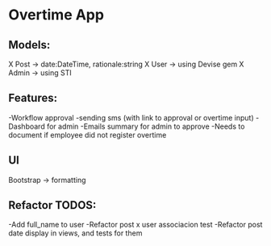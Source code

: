 # Overtime App

## Models:
  X Post -> date:DateTime, rationale:string
  X User -> using Devise gem
  X Admin -> using STI

## Features:
  -Workflow approval
  -sending sms (with link to approval or overtime input)
  -Dashboard for admin
  -Emails summary for admin to approve
  -Needs to document if employee did not register overtime

## UI
Bootstrap -> formatting

## Refactor TODOS:
  -Add full_name to user
  -Refactor post x user associacion test
  -Refactor post date display in views, and tests for them
